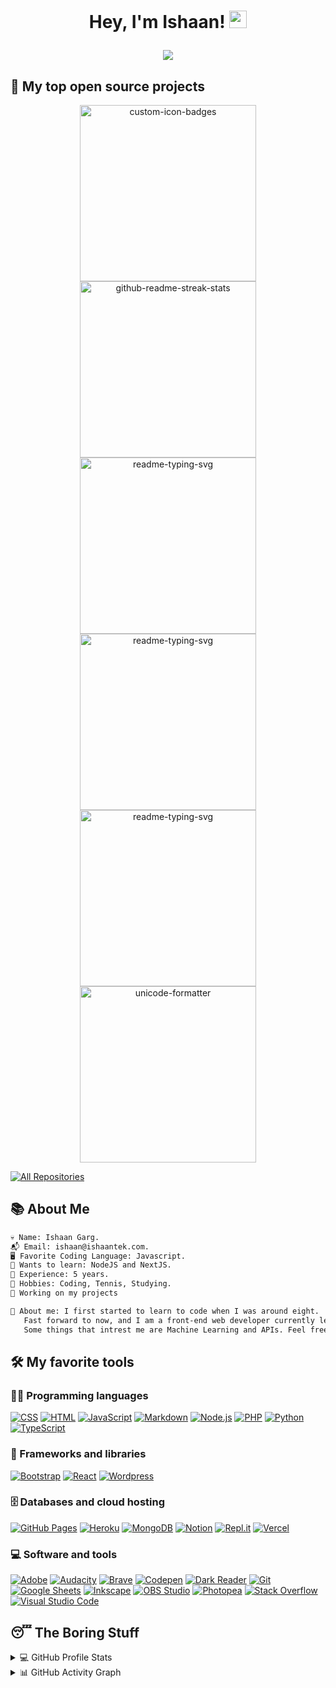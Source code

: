 <h1 align="center">Hey, I'm Ishaan!
<img src="https://media.giphy.com/media/hvRJCLFzcasrR4ia7z/giphy.gif" width="28">
    <br>
    <p align="center">
  <img src="https://readme-typing-svg.herokuapp.com/?lines=Front+End+Web+Developer;4%2B+Years+of+Coding+Experience;Always+Learning+New+Things&font=Fira%20Code&center=true&width=440&height=45&color=628fdb&vCenter=true&size=22"></a>
</p>
</h1>

## 📘 My top open source projects

<p align="center">
     <a href="https://github.com/ishaantek/iPage"><img width="282" src="https://denvercoder1-github-readme-stats.vercel.app/api/pin?username=ishaantek&repo=iPage&theme=react&bg_color=1F222E&title_color=628fdb&icon_color=F8D866&hide_border=true&show_icons=false" alt="custom-icon-badges"></a>
    <a href="https://github.com/ishaantek/Screensy"><img width="282" src="https://denvercoder1-github-readme-stats.vercel.app/api/pin/?username=ishaantek&repo=Screensy&theme=react&bg_color=1F222E&title_color=628fdb&icon_color=F8D866&hide_border=true&show_icons=false" alt="github-readme-streak-stats"></a>
  <a href="https://github.com/ishaantek/UniverseList"><img width="282" src="https://denvercoder1-github-readme-stats.vercel.app/api/pin/?username=ishaantek&repo=UniverseList&hide_border=true&bg_color=1F222E&title_color=628fdb&icon_color=F8D866&theme=react&show_icons=false" alt="readme-typing-svg"></a>
  <a href="https://github.com/ishaantek/blazex"><img width="282" src="https://denvercoder1-github-readme-stats.vercel.app/api/pin/?username=ishaantek&repo=blazex&hide_border=true&bg_color=1F222E&title_color=628fdb&icon_color=F8D866&theme=react&show_icons=false" alt="readme-typing-svg"></a>
  <a href="https://github.com/ishaantek/ishaantek.com"><img width="282" src="https://denvercoder1-github-readme-stats.vercel.app/api/pin/?username=ishaantek&repo=ishaantek.com&hide_border=true&bg_color=1F222E&title_color=628fdb&icon_color=F8D866&theme=react&show_icons=false" alt="readme-typing-svg"></a>
  <a href="https://github.com/ishaantek/NoMoreVery"><img width="282" src="https://denvercoder1-github-readme-stats.vercel.app/api/pin/?username=ishaantek&repo=NoMoreVery&theme=react&bg_color=1F222E&title_color=628fdb&icon_color=F8D866&hide_border=true&show_icons=false" alt="unicode-formatter"></a>
</p>

<p align="left">
  <a href="https://github.com/ishaantek?tab=repositories&sort=stargazers"><img alt="All Repositories" title="All Repositories" src="https://custom-icon-badges.herokuapp.com/badge/-All%20Repos-2962FF?style=for-the-badge&logoColor=white&logo=repo"/></a>
</p>

## 📚 About Me

```diff 
💀 Name: Ishaan Garg.
📬 Email: ishaan@ishaantek.com.
🖥️ Favorite Coding Language: Javascript.
👾 Wants to learn: NodeJS and NextJS.
💼 Experience: 5 years.
🌳 Hobbies: Coding, Tennis, Studying.
🔭 Working on my projects

📜 About me: I first started to learn to code when I was around eight. 
   Fast forward to now, and I am a front-end web developer currently learning multiple JS frameworks. 
   Some things that intrest me are Machine Learning and APIs. Feel free to contact me anytime!
```

## 🛠️ My favorite tools

### 👨‍💻 Programming languages

<p>
    <a href="https://github.com/search?q=user%3ADenverCoder1+language%3Acss"><img alt="CSS" src="https://img.shields.io/badge/CSS-1572B6.svg?logo=css3&logoColor=white"></a>
    <a href="https://github.com/search?q=user%3ADenverCoder1+language%3Ahtml"><img alt="HTML" src="https://img.shields.io/badge/HTML-E34F26.svg?logo=html5&logoColor=white"></a>
    <a href="https://github.com/search?q=user%3ADenverCoder1+language%3Ajavascript"><img alt="JavaScript" src="https://img.shields.io/badge/JavaScript-F7DF1E.svg?logo=javascript&logoColor=black"></a>
    <a href="https://github.com/search?q=user%3ADenverCoder1+language%3Amarkdown"><img alt="Markdown" src="https://img.shields.io/badge/Markdown-000000.svg?logo=markdown&logoColor=white"></a>
    <a href="https://github.com/search?q=user%3ADenverCoder1+language%3Ajavascript"><img alt="Node.js" src="https://img.shields.io/badge/Node.js-43853D.svg?logo=node.js&logoColor=white"></a>
    <a href="https://github.com/search?q=user%3ADenverCoder1+language%3Aphp"><img alt="PHP" src="https://img.shields.io/badge/PHP-777BB4.svg?logo=php&logoColor=white"></a>
    <a href="https://github.com/search?q=user%3ADenverCoder1+language%3Apython"><img alt="Python" src="https://img.shields.io/badge/Python-14354C.svg?logo=python&logoColor=white"></a>
    <a href="https://github.com/search?q=user%3ADenverCoder1+language%3AtypeScript"><img alt="TypeScript" src="https://img.shields.io/badge/TypeScript-007ACC.svg?logo=typescript&logoColor=white"></a>
</p>

### 🧰 Frameworks and libraries

<p>
    <a href="#"><img alt="Bootstrap" src="https://img.shields.io/badge/Bootstrap-7952B3.svg?logo=bootstrap&logoColor=white"></a>
    <a href="#"><img alt="React" src="https://img.shields.io/badge/React-20232a.svg?logo=react&logoColor=%2361DAFB"></a>
    <a href="#"><img alt="Wordpress" src="https://img.shields.io/badge/Wordpress-21759B?logo=wordpress&logoColor=white"></a>
</p>

### 🗄️ Databases and cloud hosting

<p>
    <a href="#"><img alt="GitHub Pages" src="https://img.shields.io/badge/GitHub%20Pages-327FC7.svg?logo=github&logoColor=white"></a>
    <a href="#"><img alt="Heroku" src="https://img.shields.io/badge/Heroku-430098.svg?logo=heroku&logoColor=white"></a>
    <a href="#"><img alt="MongoDB" src ="https://img.shields.io/badge/MongoDB-4ea94b.svg?logo=mongodb&logoColor=white"></a>
    <a href="#"><img alt="Notion" src="https://img.shields.io/badge/Notion-010101.svg?logo=notion&logoColor=white"></a>
    <a href="#"><img alt="Repl.it" src="https://img.shields.io/badge/Repl.it-0D101E.svg?logo=Replit&logoColor=white"></a>
    <a href="#"><img alt="Vercel" src="https://img.shields.io/badge/Vercel-000000.svg?logo=vercel&logoColor=white"></a>
</p>

### 💻 Software and tools

<p>
    <a href="#"><img alt="Adobe" src="https://img.shields.io/badge/Adobe-FF0000.svg?logo=adobe&logoColor=white"></a>
    <a href="#"><img alt="Audacity" src="https://img.shields.io/badge/-Audacity-0000CC?logo=audacity&logoColor=white"></a>
    <a href="#"><img alt="Brave" src="https://img.shields.io/badge/-Brave-FB542B?logo=brave&logoColor=white"></a>
    <a href="#"><img alt="Codepen" src="https://img.shields.io/badge/Codepen-000000.svg?logo=codepen&logoColor=white"></a>
    <a href="#"><img alt="Dark Reader" src="https://img.shields.io/badge/-Dark%20Reader-141E24?logo=dark-reader&logoColor=white"></a>
    <a href="#"><img alt="Git" src="https://img.shields.io/badge/Git-F05033.svg?logo=git&logoColor=white"></a>
    <a href="#"><img alt="Google Sheets" src="https://img.shields.io/badge/Google%20Sheets-34A853.svg?logo=google%20sheets&logoColor=white"></a>
    <a href="#"><img alt="Inkscape" src="https://img.shields.io/badge/Inkscape-000000?logo=Inkscape&logoColor=white"></a>
    <a href="#"><img alt="OBS Studio" src="https://img.shields.io/badge/-OBS%20Studio-302E31?logo=obs-studio&logoColor=white"></a>
    <a href="#"><img alt="Photopea" src="https://img.shields.io/badge/Photopea-18A497?logo=photopea&logoColor=white"></a>
    <a href="#"><img alt="Stack Overflow" src="https://img.shields.io/badge/-Stack%20Overflow-FE7A16?logo=stack-overflow&logoColor=white"></a>
    <a href="#"><img alt="Visual Studio Code" src="https://img.shields.io/badge/Visual%20Studio%20Code-0078d7.svg?logo=visual-studio-code&logoColor=white"></a>
</p>

## 😴 The Boring Stuff
<details> 
  <summary>💻 GitHub Profile Stats</summary>
  <br/>
    <p align = "center"><img src="https://github-readme-stats.vercel.app/api?username=ishaantek&show_icons=true&theme=tokyonight" /></p>

<p align="center"> <img src="https://github-readme-stats.vercel.app/api/top-langs/?username=ishaantek&layout=compact&theme=blueberry" /></p>
  <br/>
  <b>Note:</b> Top languages is only a metric of the languages my public code consists of and doesn't reflect experience or skill level.
</details>

<details>
  <summary>📊 GitHub Activity Graph</summary>
  <br/>

<!--START_SECTION:activity-->
<p align = "center"><img src="https://activity-graph.herokuapp.com/graph?username=ishaantek&theme=material-palenight"></p>
<!--END_SECTION:activity-->
</details>



